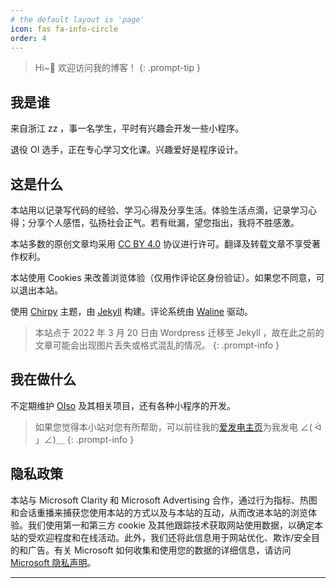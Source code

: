 ```yaml
---
# the default layout is 'page'
icon: fas fa-info-circle
order: 4
---
```


> Hi~👋 欢迎访问我的博客！
{: .prompt-tip }

## 我是谁

来自浙江 zz ，事一名学生，平时有兴趣会开发一些小程序。

退役 OI 选手，正在专心学习文化课。兴趣爱好是程序设计。

## 这是什么

本站用以记录写代码的经验、学习心得及分享生活。体验生活点滴，记录学习心得；分享个人感悟，弘扬社会正气。若有纰漏，望您指出，我将不胜感激。

本站多数的原创文章均采用 [CC BY 4.0](https://creativecommons.org/licenses/by/4.0/ "一个著作协议") 协议进行许可。翻译及转载文章不享受著作权利。

本站使用 Cookies 来改善浏览体验（仅用作评论区身份验证）。如果您不同意，可以退出本站。

使用 [Chirpy](https://chirpy.cotes.page/ "一个博客主题") 主题，由 [Jekyll](https://jekyllrb.com/ "一个博客框架") 构建。评论系统由 [Waline](https://github.com/walinejs/waline "一个评论系统") 驱动。

> 本站点于 2022 年 3 月 20 日由 Wordpress 迁移至 Jekyll ，故在此之前的文章可能会出现图片丢失或格式混乱的情况。
{: .prompt-info }

## 我在做什么

不定期维护 [OIso](https://www.oiso.cf/ "一个搜索引擎") 及其相关项目，还有各种小程序的开发。

> 如果您觉得本小站对您有所帮助，可以前往我的[爱发电主页](https://afdian.net/a/diyanqi "一个赞助平台")为我发电 ∠( ᐛ 」∠)＿
{: .prompt-info }

## 隐私政策

本站与 Microsoft Clarity 和 Microsoft Advertising 合作，通过行为指标、热图和会话重播来捕获您使用本站的方式以及与本站的互动，从而改进本站的浏览体验。我们使用第一和第三方 cookie 及其他跟踪技术获取网站使用数据，以确定本站的受欢迎程度和在线活动。此外，我们还将此信息用于网站优化、欺诈/安全目的和广告。有关 Microsoft 如何收集和使用您的数据的详细信息，请访问 [Microsoft 隐私声明](https://privacy.microsoft.com/privacystatement)。

---

<div id="vcomments"></div>
<script type="module">
    import { init } from 'https://github.elemecdn.com/@waline/client/dist/waline.mjs';
    const darkModeMediaQuery = window.matchMedia('(prefers-color-scheme: dark)');
    const bodyElement = document.getElementsByTagName('body')[0];
    const htmlElement = document.getElementsByTagName('html')[0];
    function syncColorMode() {
        const datamode = htmlElement.getAttribute('data-mode');
        if (datamode) {
            bodyElement.setAttribute("color-mode", datamode);
        } else {
            if (darkModeMediaQuery.matches) {
                bodyElement.setAttribute("color-mode", "dark");
            } else {
                bodyElement.setAttribute("color-mode", "light");
            }
        }
    }
    syncColorMode();
    init({
        el: '#vcomments',
        serverURL: 'https://waline.amzcd.top',
        reaction: true,
        dark: 'body[color-mode="dark"]',
        emoji: [
            '//github.elemecdn.com/@waline/emojis@1.1.0/bilibili',
            '//github.elemecdn.com/@waline/emojis@1.1.0/tw-emoji'
        ],
        locale: {
            placeholder: '你猜我的评论区在等待谁？（留下邮箱可收取回复通知）'
        },
        turnstileKey: "0x4AAAAAAAFWv6PMNbfWlJDz"
    });
    darkModeMediaQuery.addListener((event) => {
        syncColorMode();
    });
    const observer = new MutationObserver((mutationsList) => {
        syncColorMode();
    });
    observer.observe(htmlElement, { attributes: true, attributeOldValue: true });
</script>